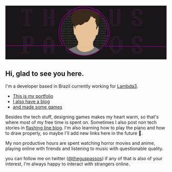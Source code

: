 ![my header](header.png)

## Hi, glad to see you here.

I'm a developer based in Brazil currently working for [Lambda3](https://www.lambda3.com.br/).

- [This is my portfolio](https://theguspassos.github.io)
- [I also have a blog](https://theguspassos.github.io/blog)
- [and made some games](https://theguspassos.itch.io)

Besides the tech stuff, designing games makes my heart warm, so that's where most of my free time is spent on. Sometimes I also post non tech stories in [flashing line blog](https://flashingline.blogspot.com/). I'm also learning how to play the piano and how to draw properly, so maybe I'll add new links here in the future 🧐.

My non productive hours are spent watching horror movies and anime, playing online with friends and listening to music with questionable quality.

you can follow me on twitter ([@theguspassos](https://twitter.com/theguspassos)) if any of that is also of your interest, I'm always happy to interact with strangers online.
